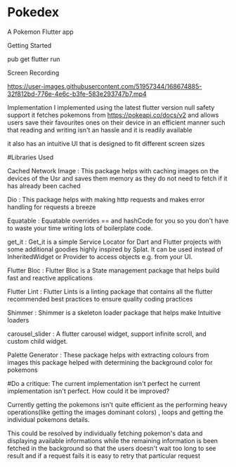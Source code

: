 # Pokedex

A Pokemon Flutter app

Getting Started

pub get
flutter run

Screen Recording 

https://user-images.githubusercontent.com/51957344/168674885-32f812bd-776e-4e6c-b3fe-583e293747b7.mp4

Implementation
I implemented using the latest flutter version null safety support it fetches pokemons from https://pokeapi.co/docs/v2 and allows users save their favourites ones on their device in an efficient manner such that reading and writing isn't an hassle and it is readily available

it also has an intuitive UI that is designed to fit different screen sizes

#Libraries Used

Cached Network Image : This package helps with caching images on the devices of the Usr and saves them memory as they do not need to fetch if it has already been cached

Dio : This package helps with making http requests and makes error handling for requests a breeze

Equatable : Equatable overrides == and hashCode for you so you don't have to waste your time writing lots of boilerplate code.

get_it : Get_it is a simple Service Locator for Dart and Flutter projects with some additional goodies highly inspired by Splat. It can be used instead of InheritedWidget or Provider to access objects e.g. from your UI.

Flutter Bloc : Flutter Bloc is a State management package that helps build fast and reactive applications

Flutter Lint : Flutter Lints is a linting package that contains all the flutter recommended best practices to ensure quality coding practices

Shimmer : Shimmer is a skeleton loader package that helps make Intuitive loaders

carousel_slider : A flutter carousel widget, support infinite scroll, and custom child widget.

Palette Generator : These package helps with extracting colours from images this package helped with determining the background color for pokemons

#Do a critique:
The current implementation isn't perfect he current implementation isn't perfect. How could it be improved?

Currently getting the pokemons isn't quite efficient as the performing heavy operations(like getting the images dominant colors) , loops and getting the individual pokemons details.

This could be resolved by individually fetching pokemon's data and displaying available informations while the remaining information is been fetched in the background so that the users doesn't wait too long to see result and if a request fails it is easy to retry that particular request
